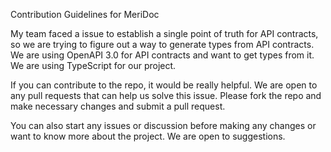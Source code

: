 Contribution Guidelines for MeriDoc

My team faced a issue to establish a single point of truth for API contracts, so we are trying to figure out
a way to generate types from API contracts. We are using OpenAPI 3.0 for API contracts and want to get types
from it. We are using TypeScript for our project.

If you can contribute to the repo, it would be really helpful. We are open to any pull requests that can help
us solve this issue. Please fork the repo and make necessary changes and submit a pull request.

You can also start any issues or discussion before making any changes or want to know more about the project.
We are open to suggestions.
